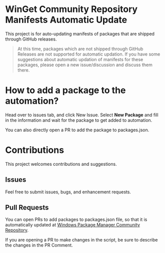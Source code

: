 # WinGet Community Repository Manifests Automatic Update
This project is for auto-updating manifests of packages that are shipped through GitHub releases.
> At this time, packages which are not shipped through GitHub Releases are not supported for automatic updation. If you have some suggestions about automatic updation of manifests for these packages, please open a new issue/discussion and discuss them there.

# How to add a package to the automation?
Head over to issues tab, and click New Issue. Select **New Package** and fill in the information and wait for the package to get added to automation.

You can also directly open a PR to add the package to packages.json.

# Contributions
This project welcomes contributions and suggestions.

## Issues
Feel free to submit issues, bugs, and enhancement requests.

## Pull Requests
You can open PRs to add packages to packages.json file, so that it is automatically updated at [Windows Package Manager Community Repository](https://github.com/microsoft/winget-pkgs).

If you are opening a PR to make changes in the script, be sure to describe the changes in the PR Comment.
